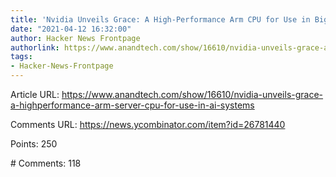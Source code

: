 ```yaml
---
title: 'Nvidia Unveils Grace: A High-Performance Arm CPU for Use in Big AI Systems'
date: "2021-04-12 16:32:00"
author: Hacker News Frontpage
authorlink: https://www.anandtech.com/show/16610/nvidia-unveils-grace-a-highperformance-arm-server-cpu-for-use-in-ai-systems
tags:
- Hacker-News-Frontpage
---
```


<p>Article URL: <a href="https://www.anandtech.com/show/16610/nvidia-unveils-grace-a-highperformance-arm-server-cpu-for-use-in-ai-systems">https://www.anandtech.com/show/16610/nvidia-unveils-grace-a-highperformance-arm-server-cpu-for-use-in-ai-systems</a></p>
<p>Comments URL: <a href="https://news.ycombinator.com/item?id=26781440">https://news.ycombinator.com/item?id=26781440</a></p>
<p>Points: 250</p>
<p># Comments: 118</p>
